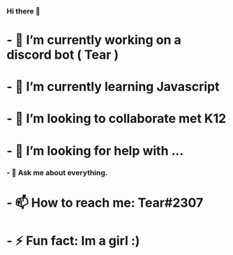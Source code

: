### Hi there 👋

# - 🔭 I’m currently working on a discord bot ( Tear )
# - 🌱 I’m currently learning Javascript
# - 👯 I’m looking to collaborate met K12
# - 🤔 I’m looking for help with ...
### - 💬 Ask me about everything.
# - 📫 How to reach me: Tear#2307
# - ⚡ Fun fact: Im a girl :)

